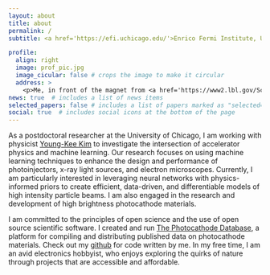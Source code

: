 ```yaml
---
layout: about
title: about
permalink: /
subtitle: <a href='https://efi.uchicago.edu/'>Enrico Fermi Institute, University of Chicago</a>.

profile:
  align: right
  image: prof_pic.jpg
  image_cicular: false # crops the image to make it circular
  address: >
    <p>Me, in front of the magnet from <a href='https://www2.lbl.gov/Science-Articles/Archive/early-years.html'>EO Lawrence's 27-inch cyclotron</a> </p><p>(photo credit: WH McNeil)</p>
news: true  # includes a list of news items
selected_papers: false # includes a list of papers marked as "selected={true}"
social: true  # includes social icons at the bottom of the page
---
```


As a postdoctoral researcher at the University of Chicago, I am working with physicist [Young-Kee Kim](https://hep.uchicago.edu/~ykkim/index.shtml) to investigate the intersection of accelerator physics and machine learning.
Our research focuses on using machine learning techniques to enhance the design and performance of photoinjectors, x-ray light sources, and electron microscopes.
Currently, I am particularly interested in leveraging neural networks with physics-informed priors to create efficient, data-driven, and differentiable models of high intensity particle beams.
I am also engaged in the research and development of high brightness photocathode materials.

I am committed to the principles of open science and the use of open source scientific software. 
I created and run [The Photocathode Database](https://photocathodes.io/), a platform for compiling and distributing published data on photocathode materials.
Check out my [github](https://github.com/electronsandstuff) for code written by me.
In my free time, I am an avid electronics hobbyist, who enjoys exploring the quirks of nature through projects that are accessible and affordable. 
